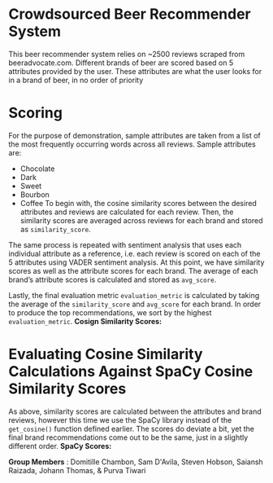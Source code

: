 # Crowdsourced Beer Recommender System

This beer recommender system relies on ~2500 reviews scraped from beeradvocate.com.
Different brands of beer are scored based on 5 attributes provided by the user. These attributes
are what the user looks for in a brand of beer, in no order of priority

# Scoring

For the purpose of demonstration, sample attributes are taken from a list of the most
frequently occurring words across all reviews. Sample attributes are:

- Chocolate
- Dark
- Sweet
- Bourbon
- Coffee
To begin with, the cosine similarity scores between the desired attributes and reviews are
calculated for each review. Then, the similarity scores are averaged across reviews for each
brand and stored as `similarity_score`.

The same process is repeated with sentiment analysis that uses each individual attribute as a
reference, i.e. each review is scored on each of the 5 attributes using VADER sentiment analysis.
At this point, we have similarity scores as well as the attribute scores for each brand. The
average of each brand’s attribute scores is calculated and stored as `avg_score`.


Lastly, the final evaluation metric `evaluation_metric` is calculated by taking the average of the
`similarity_score` and `avg_score` for each brand. In order to produce the top
recommendations, we sort by the highest `evaluation_metric`.
**Cosign Similarity Scores:**

# Evaluating Cosine Similarity Calculations Against SpaCy Cosine Similarity Scores

As above, similarity scores are calculated between the attributes and brand reviews, however
this time we use the SpaCy library instead of the `get_cosine()` function defined earlier. The
scores do deviate a bit, yet the final brand recommendations come out to be the same, just in a
slightly different order.
**SpaCy Scores:**

**Group Members** : Domitille Chambon, Sam D'Avila, Steven Hobson, Saiansh Raizada, Johann
Thomas, & Purva Tiwari


